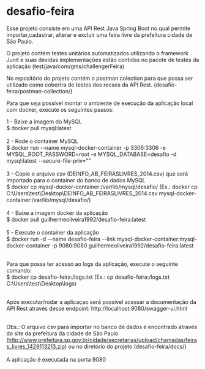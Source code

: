 # desafio-feira

Esse projeto consiste em uma API Rest Java Spring Boot no qual permite importar,cadastrar, alterar e excluir uma feira livre da prefeitura cidade de São Paulo.

O projeto contém testes unitários automatizados utilizando o framework Junit e suas devidas implementações estão contidas no pacote de testes da aplicação (test/java/com/gms/challengerFeira)

No repositório do projeto contém o postman colection para que possa ser utilizado como cobertra de testes dos recsos da API Rest. (desafio-feira/postman-collection/)

Para que seja possível montar o ambiente de execução da aplicação local com docker, execute os seguintes passos:

1 - Baixe a imagem do MySQL<br/>
$ docker pull mysql:latest <br/>
<br/>
2 - Rode o container MySQL<br/>
$ docker run --name mysql-docker-container -p 3306:3306 -e MYSQL_ROOT_PASSWORD=root -e MYSQL_DATABASE=desafio -d mysql:latest --secure-file-priv=""
<br/><br/>
3 - Copie o arquivo csv (DEINFO_AB_FEIRASLIVRES_2014.csv) que será importado para o container do banco de dados MySQL<br/>
$ docker cp <Path do arquivo> mysql-docker-container:/var/lib/mysql/desafio/ (Ex.: docker cp C:\Users\test\Desktop\DEINFO_AB_FEIRASLIVRES_2014.csv mysql-docker-container:/var/lib/mysql/desafio/)
  <br/><br/>
 4 - Baixe a imagem docker da aplicação <br/>
 $ docker pull guilhermeoliveira1992/desafio-feira:latest
  <br/><br/>
 5 - Execute o container da aplicação<br/>
 $ docker run -d --name desafio-feira --link mysql-docker-container:mysql-docker-container -p 9080:9080 guilhermeoliveira1992/desafio-feira:latest <br/><br/>
  
Para que possa ter acesso ao logs da aplicação, execute o seguinte comando:<br/>
$  docker cp desafio-feira:/logs.txt <Path destino> (Ex.: cp desafio-feira:/logs.txt C:\Users\test\Desktop\logs)<br/><br/>
  
Após executar/rodar a aplicaçao será possível acessar a documentação da API Rest através desse endpoint: http://localhost:9080/swagger-ui.html <br/><br/>

Obs.: O arquivo csv para importar no banco de dados é encontrado através do site da prefeitura da cidade de São Paulo (http://www.prefeitura.sp.gov.br/cidade/secretarias/upload/chamadas/feiras_livres_1429113213.zip) ou no diretório do projeto (desafio-feira/docs/)
 <br/><br/>
A aplicação é executada na porta 9080
